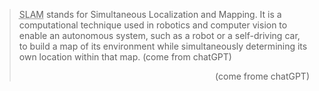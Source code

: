 
<style>
.align-right {
  float: right;
}
</style>

> <abbr title="Simultaneous Localization and Mapping">SLAM</abbr> stands for Simultaneous Localization and Mapping. It is a computational technique used in robotics and computer vision to enable an autonomous system, such as a robot or a self-driving car, to build a map of its environment while simultaneously determining its own location within that map. (come from chatGPT) <div style="text-align: right"> (come frome chatGPT) </div>


